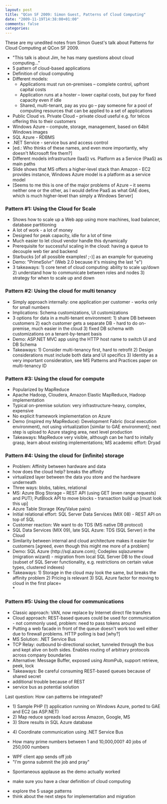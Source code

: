 ```yaml
---
layout: post
title: "QCon SF 2009: Simon Guest, Patterns of Cloud Computing"
date: "2009-11-19T14:38:00+01:00"
comments: false
categories: 
---
```


<p>These are my unedited notes from Simon Guest's talk about Patterns for Cloud Computing at QCon SF 2009.</p>

<ul>
<li>"This talk is about Jim, he has many questions about cloud computing…"</li>
<li>5 pattern of cloud-based applications</li>
<li>Definition of cloud computing</li>
<li>Different models:
<ul>
<li>Applications must run on-premises – complete control, upfront capital costs</li>
<li>Application runs at a hoster – lower capital costs, but pay for fixed capacity even if idle</li>
<li>Shared, multi-tenant, pay as you go – pay someone for a pool of computing resources that can be applied to a set of applications</li>
</ul></li>
<li>Public Cloud vs. Private Cloud – private cloud useful e.g. for telcos offering this to their customers</li>
<li>Windows Azure – compute, storage, management, based on 64bit Windows images</li>
<li>SQL Azure - RDBMS</li>
<li>.NET Service - service bus and access control</li>
<li>[ed.: Who thinks of these names, and even more importantly, why doesn't Microsoft fire them?]</li>
<li>Different models infrastructure (IaaS) vs. Platform as a Service (PaaS) as main paths</li>
<li>Slide shows that MS offers a higher-level stack than Amazon - EC2 provides instance, Windows Azure model is a platform as a service model</li>
<li>[Seems to me this is one of the major problems of Azure – it seems neither one or the other, as I would define PaaS as what GAE does, which is much higher-level than simply a Windows Server]</li>
</ul>

<h3>Pattern #1: Using the Cloud for Scale</h3>

<ul>
<li>Shows how to scale up a Web app using more machines, load balancer, database partitioning</li>
<li>A lot of work - a lot of money</li>
<li>Designed for peak capacity, idle for a lot of time</li>
<li>Much easier to let cloud vendor handle this dynamically</li>
<li>Prerequisite for successful scaling in the cloud: having a queue to decouple web tier and backend</li>
<li>Starbucks [of all possible examples! ;-)] as an example for queueing</li>
<li>Demo: "PrimeSolvr" (Web 2.0 because it's missing the last "e")</li>
<li>3 takeaways: 1) core tenet of cloud computing: ability to scale up/down 2) understand how to communicate between roles and nodes 3) strategy for when to scale up and down</li>
</ul>

<h3>Pattern #2: Using the cloud for multi tenancy</h3>

<ul>
<li>Simply approach internally: one application per customer - works only for small numbers</li>
<li>Implications: Schema customizations, UI customizations</li>
<li>3 options for data in a multi-tenant environment: 1) share DB between customers 2) each customer gets a separate DB - hard to do on-premise, much easier in the cloud 3) fixed DB schema with customizations on a tenant-by-tenant basis</li>
<li>Demo: ASP.NET MVC app using the HTTP host name to switch UI and DB Schema</li>
<li>Takeaways: 1) Consider multi-tenancy first, hard to retrofit 2) Design considerations must include both data and UI specifics 3) Identity as a very important consideration, see MS Patterns and Practices paper on multi-tenancy ID</li>
</ul>

<h3>Pattern #3: Using the cloud for compute</h3>

<ul>
<li>Popularized by MapReduce</li>
<li>Apache Hadoop, Cloudera, Amazon Elastic MapReduce, Hadoop implementation</li>
<li>Typical on-premise solution: very infrastructure-heavy, complex, expensive</li>
<li>No explicit framework implementation on Azure</li>
<li>Demo (inspired my MapReduce): Development Fabric (local execution environment), not using virtualization [similar to GAE environment]; next step is upload to Azure staging area, next level production</li>
<li>Takeaways: MapReduce very visible, although can be hard to initally grasp, learn about existing implementations; MS academic effort: Dryad</li>
</ul>

<h3>Pattern #4: Using the cloud for (infinite) storage</h3>

<ul>
<li>Problem: Affinity between hardware and data</li>
<li>how does the cloud help? breaks the affinity</li>
<li>virtualized layer between the data you store and the hardware underneath</li>
<li>Three ways: blobs, tables, relational</li>
<li>MS: Azure Blog Storage – REST API (using GET (even range requests) and PUT); PutBlock API to move blocks - transaction build up [must look this up]</li>
<li>Azure Table Storage (Key/Value pairs)</li>
<li>Initial relational effort: SQL Server Data Services (MIX 08) - REST API on top of SQL</li>
<li>Customer reaction: We want to do TDS (MS native DB protocol)</li>
<li>SQL Data Services (MIX 09), late SQL Azure: TDS (SQL Server) in the Cloud</li>
<li>Similarity between internal and cloud architecture makes it easier for customers [agreed, even though this might me more of a problem]</li>
<li>Demo: SQL Azure (http://sql.azure.com); Codeplex sqlazuremw (migration wizard) - migration from local SQL Server DB to the cloud (subset of SQL Server functionality, e.g. restrictions on certain value types, clustered indexes)</li>
<li>Takeaways: 1) Storage in the cloud may look the same, but breaks the affinity problem 2) Pricing is relevant 3) SQL Azure factor for moving to cloud in the first place=</li>
*
</ul>

<h3>Pattern #5: Using the cloud for communications</h3>

<ul>
<li>Classic approach: VAN, now replace by Internet direct file transfers</li>
<li>Cloud approach: REST-based queues could be used for communication - not commonly used, problem: need to pass tokens around</li>
<li>Putting a web facade in front of the queue doesn't work too well either due to firewall problems. HTTP polling is bad [why?]</li>
<li>MS Solution: .NET Service Bus</li>
<li>TCP Relay: outbound bi-directional socket, tunneled through the bus and kept alive on both sides. Enables routing of arbitrary protocols across company boundaries</li>
<li>Alternative: Message Buffer, exposed using AtomPub, support retrieve, peek, lock</li>
<li>Takeaways: Be careful consuming REST-based queues because of shared secret</li>
<li>additional trouble because of REST</li>
<li>service bus as potential solution</li>
</ul>

<p>Last question: How can patterns be integrated?</p>

<ul>
<li>1) Sample PHP (!) application running on Windows Azure, ported to GAE and EC2 (as ASP.NET)</li>
<li>2) Map reduce spreads load across Amazon, Google, MS</li>
<li>3) Store results in SQL Azure database</li>
<li><p>4) Coordinate communication using .NET Service Bus</p></li>
<li><p>How many prime numbers between 1 and 10,000,000? 40 jobs of 250,000 numbers </p></li>
<li>WPF client app sends off job</li>
<li>"I'm gonna submnit the job and pray"</li>
<li><p>Spontaneous applause as the demo actually worked</p></li>
<li><p>make sure you have a clear definition of cloud computing</p></li>
<li>explore the 5 usage patterns</li>
<li>think about the next steps for implementation and migration</li>
</ul>



